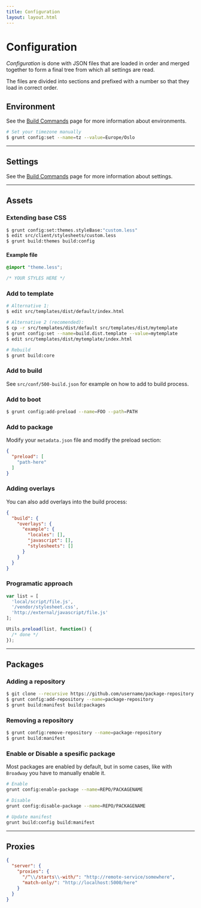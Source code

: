 ```yaml
---
title: Configuration
layout: layout.html
---
```


# Configuration

*Configuration* is done with JSON files that are loaded in order and merged together to form a final tree from which all settings are read.

The files are divided into sections and prefixed with a number so that they load in correct order.

## Environment

See the [Build Commands](/manual/build/cli) page for more information about environments.

```bash
# Set your timezone manually
$ grunt config:set --name=tz --value=Europe/Oslo
```

---

## Settings

See the [Build Commands](/manual/build/cli) page for more information about settings.

---

## Assets

### Extending base CSS


```bash
$ grunt config:set:themes.styleBase:"custom.less"
$ edit src/client/stylesheets/custom.less
$ grunt build:themes build:config
```

#### Example file

```css
@import "theme.less";

/* YOUR STYLES HERE */
```

### Add to template

```bash
# Alternative 1:
$ edit src/templates/dist/default/index.html

# Alternative 2 (recomended):
$ cp -r src/templates/dist/default src/templates/dist/mytemplate
$ grunt config:set --name=build.dist.template --value=mytemplate
$ edit src/templates/dist/mytemplate/index.html

# Rebuild
$ grunt build:core
```

### Add to build

See `src/conf/500-build.json` for example on how to add to build process.

### Add to boot

```bash
$ grunt config:add-preload --name=FOO --path=PATH
```

### Add to package

Modify your `metadata.json` file and modify the preload section:

```json
{
  "preload": [
    "path-here"
  ]
}
```

### Adding overlays

You can also add overlays into the build process:

```json
{
  "build": {
    "overlays": {
      "example": {
        "locales": [],
        "javascript": [],
        "stylesheets": []
      }
    }
  }
}
```

### Programatic approach

```js
var list = [
  'local/script/file.js',
  '/vendor/stylesheet.css',
  'http://external/javascript/file.js'
];

Utils.preload(list, function() {
  /* done */
});
```

---

## Packages


### Adding a repository

```bash
$ git clone --recursive https://github.com/username/package-repository src/packages/package-repository
$ grunt config:add-repository --name=package-repository
$ grunt build:manifest build:packages
```

### Removing a repository

```bash
$ grunt config:remove-repository --name=package-repository
$ grunt build:manifest
```

### Enable or Disable a spesific package

Most packages are enabled by default, but in some cases, like with `Broadway` you have to manually enable it.

```bash
# Enable
grunt config:enable-package --name=REPO/PACKAGENAME

# Disable
grunt config:disable-package --name=REPO/PACKAGENAME

# Update manifest
grunt build:config build:manifest
```

---

## Proxies

```json
{
  "server": {
    "proxies": {
      "/^\\/starts\\-with/": "http://remote-service/somewhere",
      "match-only/": "http://localhost:5000/here"
    }
  }
}
```
